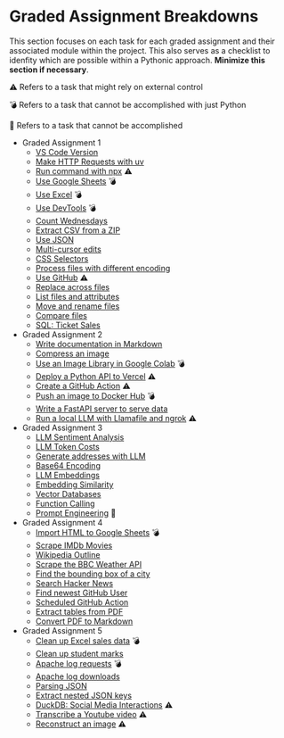 
# Graded Assignment Breakdowns

This section focuses on each task for each graded assignment and their associated module within the project. This also serves as a checklist to idenfity which are possible within a Pythonic approach. __Minimize this section if necessary__.

⚠️ Refers to a task that might rely on external control

💣 Refers to a task that cannot be accomplished with just Python

🚫 Refers to a task that cannot be accomplished

- Graded Assignment 1
  - [VS Code Version](./vscode_info.py) 
  - [Make HTTP Requests with uv](./uv_requests.py)
  - [Run command with npx](./npx_prettier.py) ⚠️
  - [Use Google Sheets](./google_sheets.py) 💣
  - [Use Excel](../submission/excel.py) 💣
  - [Use DevTools](../submission/chrome_devtools.py) 💣
  - [Count Wednesdays](./counting_days.py)
  - [Extract CSV from a ZIP](./zipfile_extract.py)
  - [Use JSON](./sorting_students.py)
  - [Multi-cursor edits](./json_cleanup.py)
  - [CSS Selectors](./css_selectors.py)
  - [Process files with different encoding](./process_encoding.py)
  - [Use GitHub](./github_email.py) ⚠️
  - [Replace across files](./replace_across.py) 
  - [List files and attributes](./sort_attributes.py)
  - [Move and rename files](./move_rename.py)
  - [Compare files](./compare_files.py) 
  - [SQL: Ticket Sales](./ticket_sales.py)
- Graded Assignment 2
  - [Write documentation in Markdown](./create_markdown.py)
  - [Compress an image](./compress_image.py)
  - [Use an Image Library in Google Colab](./image_colab.py) 💣
  - [Deploy a Python API to Vercel](./vercel_api.py) ⚠️
  - [Create a GitHub Action](./github_action.py) ⚠️
  - [Push an image to Docker Hub](./docker_hub.py) 💣
  - [Write a FastAPI server to serve data](./fastapi_server) 
  - [Run a local LLM with Llamafile and ngrok](./local_lllm) ⚠️
- Graded Assignment 3
  - [LLM Sentiment Analysis](./sentiment_analysis.py)
  - [LLM Token Costs](./token_costs.py)
  - [Generate addresses with LLM](./generate_addresses.py)
  - [Base64 Encoding](./base64_encoding.py)
  - [LLM Embeddings](./llm_embeddings.py)
  - [Embedding Similarity](./cosine_similarity.py)
  - [Vector Databases](./vector_databses.py)
  - [Function Calling](./function_calling.py)
  - [Prompt Engineering](./prompt_engineering.py) 🚫
- Graded Assignment 4
  - [Import HTML to Google Sheets](./html_google.py) 💣
  - [Scrape IMDb Movies](./imdb_movies.py)
  - [Wikipedia Outline](./wikiepedia_outline.py)
  - [Scrape the BBC Weather API](./bbc_weather.py)
  - [Find the bounding box of a city](./bounding_box.py)
  - [Search Hacker News](./hacker_news.py)
  - [Find newest GitHub User](./newest_user.py)
  - [Scheduled GitHub Action](./github_actions.py)
  - [Extract tables from PDF](./extract_tables.py)
  - [Convert PDF to Markdown](./pdf_to_markdown.py)
- Graded Assignment 5
  - [Clean up Excel sales data](./clean_sales.py) 💣
  - [Clean up student marks](./clean_student_marks.py)
  - [Apache log requests](./log_requests.py) 💣
  - [Apache log downloads](./log_request_downloads.py)
  - [Parsing JSON](./parse_json.py)
  - [Extract nested JSON keys](./extract_keys.py)
  - [DuckDB: Social Media Interactions](./duckdb_interactions.py) ⚠️
  - [Transcribe a Youtube video](./yt_transcribe.py) ⚠️
  - [Reconstruct an image](./jigsaw_image.py) ⚠️
